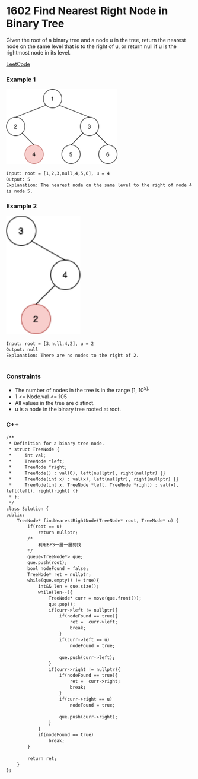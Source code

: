 # 1602 Find Nearest Right Node in Binary Tree

Given the root of a binary tree and a node u in the tree, return the nearest node on the same level that is to the right of u, or return null if u is the rightmost node in its level.

[LeetCode](https://leetcode.cn/problems/find-nearest-right-node-in-binary-tree/)

### Example 1

<img src="img/1602_1.png" width = "300"/>

```
Input: root = [1,2,3,null,4,5,6], u = 4
Output: 5
Explanation: The nearest node on the same level to the right of node 4 is node 5.
```

### Example 2

<img src="img/1602_2.png" width = "200"/>

```
Input: root = [3,null,4,2], u = 2
Output: null
Explanation: There are no nodes to the right of 2.
 
```

 

### Constraints

* The number of nodes in the tree is in the range [1, 10<sup>5].
* 1 <= Node.val <= 105
* All values in the tree are distinct.
* u is a node in the binary tree rooted at root.

### C++ 

```
/**
 * Definition for a binary tree node.
 * struct TreeNode {
 *     int val;
 *     TreeNode *left;
 *     TreeNode *right;
 *     TreeNode() : val(0), left(nullptr), right(nullptr) {}
 *     TreeNode(int x) : val(x), left(nullptr), right(nullptr) {}
 *     TreeNode(int x, TreeNode *left, TreeNode *right) : val(x), left(left), right(right) {}
 * };
 */
class Solution {
public:
    TreeNode* findNearestRightNode(TreeNode* root, TreeNode* u) {
        if(root == u)
            return nullptr;
        /*
            利用BFS一層一層的找
        */
        queue<TreeNode*> que;
        que.push(root);
        bool nodeFound = false;
        TreeNode* ret = nullptr;
        while(que.empty() != true){
            int&& len = que.size();
            while(len--){
                TreeNode* curr = move(que.front());
                que.pop();
                if(curr->left != nullptr){
                    if(nodeFound == true){
                        ret =  curr->left;
                        break;
                    }
                    if(curr->left == u)
                        nodeFound = true;
                    
                    que.push(curr->left);
                }
                if(curr->right != nullptr){
                    if(nodeFound == true){
                        ret =  curr->right;
                        break;
                    }
                    if(curr->right == u)
                        nodeFound = true;
                    
                    que.push(curr->right);
                }
            }
            if(nodeFound == true)
                break;
        }

        return ret;
    }
};
```